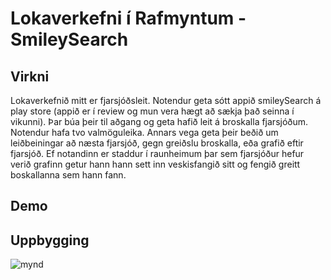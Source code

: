 # Lokaverkefni í Rafmyntum - SmileySearch

## Virkni
Lokaverkefnið mitt er fjarsjóðsleit. Notendur geta sótt appið smileySearch á play store (appið er í review og mun vera hægt að sækja það seinna í vikunni). Þar búa þeir til aðgang og geta hafið leit á broskalla fjarsjóðum. Notendur hafa tvo valmöguleika. Annars vega geta þeir beðið um leiðbeiningar að næsta fjarsjóð, gegn greiðslu broskalla, eða grafið eftir fjarsjóð. Ef notandinn er staddur í raunheimum þar sem fjarsjóður hefur verið grafinn getur hann hann sett inn veskisfangið sitt og fengið greitt boskallanna sem hann fann.

## Demo

## Uppbygging

![mynd]()
